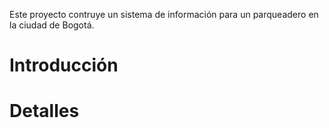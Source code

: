 Este proyecto contruye un sistema de información para un parqueadero en la ciudad de Bogotá.

# Introducción #




# Detalles #